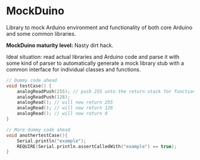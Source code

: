 # MockDuino

Library to mock Arduino environment and functionality of both core Arduino and some common libraries.

**MockDuino maturity level:** Nasty dirt hack.

Ideal situation: read actual libraries and Arduino code and parse it with some kind of parser to automatically generate a mock library stub with a common interface for individual classes and functions.

```c++
// Dummy code ahead
void testCase() {
	analogReadPush(255); // push 255 unto the return stack for function analogRead()
	analogReadPush(128);
	analogRead(); // will now return 255
	analogRead(); // will now return 128
	analogRead(); // will now return 0
}
```

```c++
// More dummy code ahead
void anothertestCase(){
	Serial.println("example");
	REQUIRE(Serial.println.assertCalledWith("example") == true);
}
```